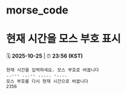 # morse_code
# 현재 시간을 모스 부호 표시
<!-- MORSE_TIME_START -->
🗓️ **2025-10-25** | ⏰ **23:56 (KST)**

```
현재 시간을 입력하세요. 모스 부호로 바꿉니다
..--- ...-- ..... -....
모스 부호를 다시 현재 시간으로 바꿉니다
2356
```
<!-- MORSE_TIME_END -->
